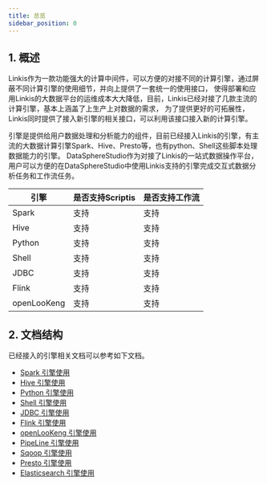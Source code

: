 ```yaml
---
title: 总览
sidebar_position: 0
---
```

## 1. 概述
Linkis作为一款功能强大的计算中间件，可以方便的对接不同的计算引擎，通过屏蔽不同计算引擎的使用细节，并向上提供了一套统一的使用接口，
使得部署和应用Linkis的大数据平台的运维成本大大降低，目前，Linkis已经对接了几款主流的计算引擎，基本上涵盖了上生产上对数据的需求，
为了提供更好的可拓展性，Linkis同时提供了接入新引擎的相关接口，可以利用该接口接入新的计算引擎。 
 
引擎是提供给用户数据处理和分析能力的组件，目前已经接入Linkis的引擎，有主流的大数据计算引擎Spark、Hive、Presto等，也有python、Shell这些脚本处理数据能力的引擎。
DataSphereStudio作为对接了Linkis的一站式数据操作平台，用户可以方便的在DataSphereStudio中使用Linkis支持的引擎完成交互式数据分析任务和工作流任务。

| 引擎          | 是否支持Scriptis |   是否支持工作流   |
|-------------| ----  | ---- |
| Spark       | 支持 |  支持 |
| Hive        | 支持 | 支持 |
| Python      | 支持 | 支持 |
| Shell       | 支持 | 支持 |
| JDBC        | 支持 | 支持 |
| Flink       | 支持 | 支持 |
| openLooKeng | 支持 | 支持 |

## 2. 文档结构
已经接入的引擎相关文档可以参考如下文档。  
- [Spark 引擎使用](spark.md)  
- [Hive 引擎使用](hive.md)  
- [Python 引擎使用](python.md)  
- [Shell 引擎使用](shell.md)  
- [JDBC 引擎使用](jdbc.md)  
- [Flink 引擎使用](flink.md)  
- [openLooKeng 引擎使用](openlookeng.md) 
- [PipeLine 引擎使用](pipeline.md) 
- [Sqoop 引擎使用](sqoop.md) 
- [Presto 引擎使用](presto.md) 
- [Elasticsearch 引擎使用](elasticsearch.md) 